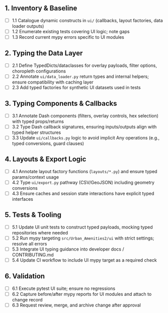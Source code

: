## 1. Inventory & Baseline
- [ ] 1.1 Catalogue dynamic constructs in `ui/` (callbacks, layout factories, data loader outputs)
- [ ] 1.2 Enumerate existing tests covering UI logic; note gaps
- [ ] 1.3 Record current mypy errors specific to UI modules

## 2. Typing the Data Layer
- [ ] 2.1 Define TypedDicts/dataclasses for overlay payloads, filter options, choropleth configurations
- [ ] 2.2 Annotate `ui/data_loader.py` return types and internal helpers; ensure compatibility with caching layer
- [ ] 2.3 Add typed factories for synthetic UI datasets used in tests

## 3. Typing Components & Callbacks
- [ ] 3.1 Annotate Dash components (filters, overlay controls, hex selection) with typed props/returns
- [ ] 3.2 Type Dash callback signatures, ensuring inputs/outputs align with typed helper structures
- [ ] 3.3 Update `ui/callbacks.py` logic to avoid implicit Any operations (e.g., typed conversions, guard clauses)

## 4. Layouts & Export Logic
- [ ] 4.1 Annotate layout factory functions (`layouts/*.py`) and ensure typed params/context usage
- [ ] 4.2 Type `ui/export.py` pathway (CSV/GeoJSON) including geometry conversions
- [ ] 4.3 Ensure caches and session state interactions have explicit typed interfaces

## 5. Tests & Tooling
- [ ] 5.1 Update UI unit tests to construct typed payloads, mocking typed repositories where needed
- [ ] 5.2 Run mypy targeting `src/Urban_Amenities2/ui` with strict settings; resolve all errors
- [ ] 5.3 Integrate UI typing guidance into developer docs / CONTRIBUTING.md
- [ ] 5.4 Update CI workflow to include UI mypy target as a required check

## 6. Validation
- [ ] 6.1 Execute pytest UI suite; ensure no regressions
- [ ] 6.2 Capture before/after mypy reports for UI modules and attach to change record
- [ ] 6.3 Request review, merge, and archive change after approval
